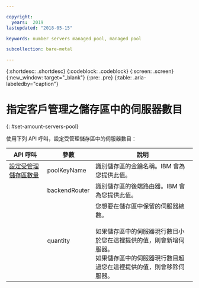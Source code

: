 ```yaml
---

copyright:
  years:  2019
lastupdated: "2018-05-15"

keywords: number servers managed pool, managed pool

subcollection: bare-metal

---
```


{:shortdesc: .shortdesc}
{:codeblock: .codeblock}
{:screen: .screen}
{:new_window: target="_blank"}
{:pre: .pre}
{:table: .aria-labeledby="caption"}

# 指定客戶管理之儲存區中的伺服器數目
{: #set-amount-servers-pool}

使用下列 API 呼叫，設定受管理儲存區中的伺服器數目：

|API 呼叫|參數|說明 |
|---|---|---|
|<a href="https://softlayer.github.io/reference/services/SoftLayer_Account/setManagedPoolQuantity/" target="_blank">設定受管理儲存區數量</a>|poolKeyName|識別儲存區的金鑰名稱。IBM 會為您提供此值。|
|  | backendRouter |識別儲存區的後端路由器。IBM 會為您提供此值。|
|  | quantity |您想要在儲存區中保留的伺服器總數。<br><br>如果儲存區中的伺服器現行數目小於您在這裡提供的值，則會新增伺服器。<br>如果儲存區中的伺服器現行數目超過您在這裡提供的值，則會移除伺服器。|
